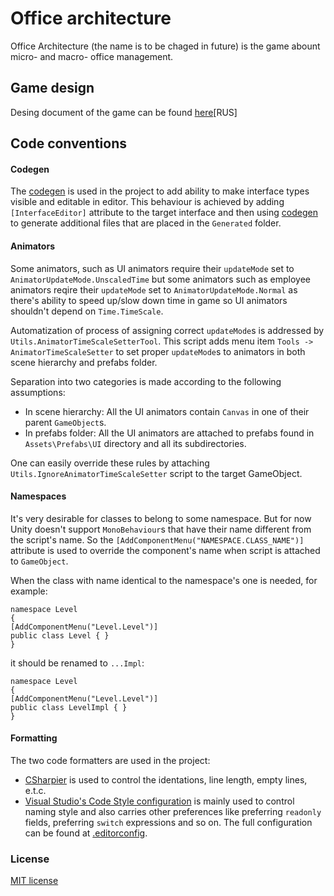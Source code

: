 # Office architecture

Office Architecture (the name is to be chaged in future) is the game abount micro- and macro- office management.

## Game design

Desing document of the game can be found [here](https://docs.google.com/document/d/1oU3gORNEXA_aJ2D055r1h3WZCSSdT0YQW9pyKb6h8tQ/edit?pli=1#heading=h.ds7p1dprpmt8)[RUS]

## Code conventions

#### Codegen

The [codegen](https://github.com/AnnulusGames/UnityCodeGen) is used in the project to add ability to make interface types visible and editable in editor. This behaviour is achieved by adding `[InterfaceEditor]` attribute to the target interface and then using [codegen](https://github.com/AnnulusGames/UnityCodeGen) to generate additional files that are placed in the `Generated` folder.

#### Animators

Some animators, such as UI animators require their `updateMode` set to `AnimatorUpdateMode.UnscaledTime` but some animators such as employee animators reqire their `updateMode` set to `AnimatorUpdateMode.Normal` as there's ability to speed up/slow down time in game so UI animators shouldn't depend on `Time.TimeScale`.

Automatization of process of assigning correct `updateMode`s is addressed by `Utils.AnimatorTimeScaleSetterTool`. This script adds menu item `Tools -> AnimatorTimeScaleSetter` to set proper `updateMode`s to animators in both scene hierarchy and prefabs folder.

Separation into two categories is made according to the following assumptions:
- In scene hierarchy: All the UI animators contain `Canvas` in one of their parent `GameObject`s.
- In prefabs folder: All the UI animators are attached to prefabs found in `Assets\Prefabs\UI` directory and all its subdirectories.

One can easily override these rules by attaching `Utils.IgnoreAnimatorTimeScaleSetter` script to the target GameObject.

#### Namespaces

It's very desirable for classes to belong to some namespace. But for now Unity doesn't support `MonoBehaviour`s that have their name different from the script's name. So the `[AddComponentMenu("NAMESPACE.CLASS_NAME")]` attribute is used to override the component's name when script is attached to `GameObject`.

When the class with name identical to the namespace's one is needed, for example:
```
namespace Level
{
[AddComponentMenu("Level.Level")]
public class Level { }
}
```

it should be renamed to `...Impl`:
```
namespace Level
{
[AddComponentMenu("Level.Level")]
public class LevelImpl { }
}
```

#### Formatting

The two code formatters are used in the project:
- [CSharpier](https://csharpier.com/) is used to control the identations, line length, empty lines, e.t.c.
- [Visual Studio's Code Style configuration](https://learn.microsoft.com/en-us/visualstudio/ide/code-styles-and-code-cleanup?view=vs-2022) is mainly used to control naming style and also carries other preferences like preferring `readonly` fields, preferring `switch` expressions and so on. The full configuration can be found at [.editorconfig](https://github.com/mertwole/miniature-happiness/blob/main/JamGame/.editorconfig).

### License

[MIT license](https://github.com/mertwole/miniature-happiness/blob/main/LICENSE)
